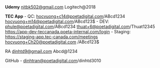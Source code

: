 **Udemy**
	nitbk502@gmail.com
	Logitech@2018

**TEC App**
	- QC:
		hocvuong+c14@poetadigital.com/ABcd1234
		hocvuong+m14@poetadigital.com/ABcd123$
	- DEV: 
		phule@poetadigital.com/ABcd1234
	    thuat+6@poetadigital.com/Thuat12345
	    https://app-dev-teccanada.poeta-internal.com/login
	- Staging: 
		https://staging-app.tec-canada.com/meetings
		hocvuong+Ch20@poetadigital.com /ABcd123$



RA
dinhtd9@gmail.com
Abcd@1234


GitHub
	- dinhtran@poetadigital.com/dinhtd3010 
